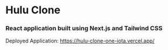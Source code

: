 # Hulu Clone
### React application built using Next.js and Tailwind CSS

Deployed Application: https://hulu-clone-one-iota.vercel.app/  

